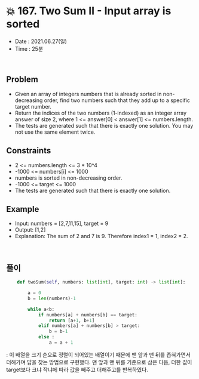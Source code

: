 # 💥 167. Two Sum II - Input array is sorted
- Date : 2021.06.27(일)
- Time : 25분
<br>

## Problem

- Given an array of integers numbers that is already sorted in non-decreasing order, find two numbers such that they add up to a specific target number.
- Return the indices of the two numbers (1-indexed) as an integer array answer of size 2, where 1 <= answer[0] < answer[1] <= numbers.length.
- The tests are generated such that there is exactly one solution. You may not use the same element twice.


## Constraints
- 2 <= numbers.length <= 3 * 10^4
- -1000 <= numbers[i] <= 1000
- numbers is sorted in non-decreasing order.
- -1000 <= target <= 1000
- The tests are generated such that there is exactly one solution.

## Example

- Input: numbers = [2,7,11,15], target = 9
- Output: [1,2]
- Explanation: The sum of 2 and 7 is 9. Therefore index1 = 1, index2 = 2.

<br>

## 풀이
```Python
    def twoSum(self, numbers: list[int], target: int) -> list[int]:

        a = 0
        b = len(numbers)-1

        while a<b:
            if numbers[a] + numbers[b] == target:
                return [a+1, b+1]
            elif numbers[a] + numbers[b] > target:
                b = b-1
            else :
                a = a + 1

```
: 이 배열을 크기 순으로 정렬이 되어있는 배열이기 때문에 맨 앞과 맨 뒤를 좁혀가면서 더해가며 답을 찾는 방법으로 구현했다. 맨 앞과 맨 뒤를 기준으로 삼은 다음, 더한 값이 target보다 크냐 작냐에 따라 값을 빼주고 더해주고를 반복하였다. 